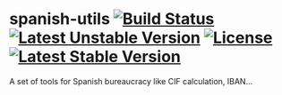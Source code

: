 spanish-utils [![Build Status](https://travis-ci.org/alrik11es/spanish-utils.png?branch=master)](https://travis-ci.org/alrik11es/spanish-utils) [![Latest Unstable Version](https://poser.pugx.org/alrik11es/spanish-utils/v/unstable.png)](https://packagist.org/packages/alrik11es/spanish-utils) [![License](https://poser.pugx.org/alrik11es/spanish-utils/license.png)](https://packagist.org/packages/alrik11es/spanish-utils) [![Latest Stable Version](https://poser.pugx.org/alrik11es/spanish-utils/v/stable.png)](https://packagist.org/packages/alrik11es/spanish-utils)
=============

A set of tools for Spanish bureaucracy like CIF calculation, IBAN...

